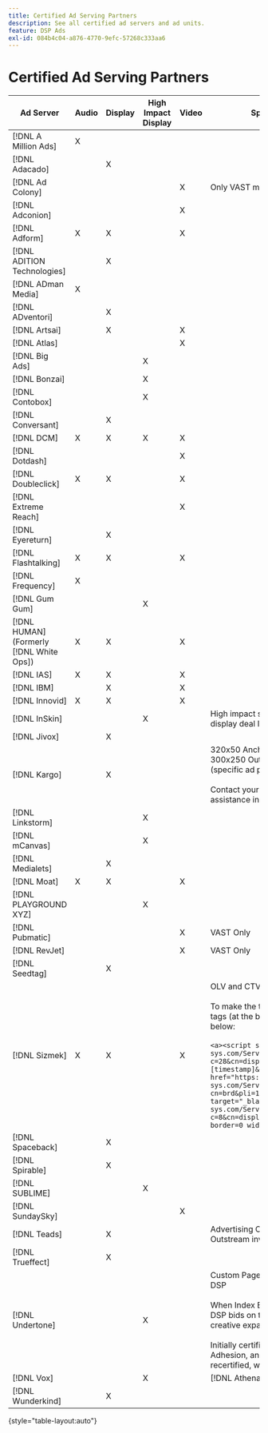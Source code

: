 ```yaml
---
title: Certified Ad Serving Partners
description: See all certified ad servers and ad units.
feature: DSP Ads
exl-id: 084b4c04-a876-4770-9efc-57268c333aa6
---
```

# Certified Ad Serving Partners

| Ad Server | Audio | Display | High Impact Display | Video | Special Requirements and Notes |
| --- | --- | --- | --- | --- | --- |
| [!DNL A Million Ads] | X | | | | |
| [!DNL Adacado] | | X | | | |
| [!DNL Ad Colony] | | | | X | Only VAST mobile |
| [!DNL Adconion] | | | | X | |
| [!DNL Adform] | X | X | | X | |
| [!DNL ADITION Technologies] | | X | | | |
| [!DNL ADman Media] | X | | | | |
| [!DNL ADventori] | | X | | | |
| [!DNL Artsai] | | X | | X | |
| [!DNL Atlas] | | | | X | |
| [!DNL Big Ads] | | | X | | | Cube (Desktop), Cube (Mobile), Cards (Desktop), Big Reveal (Desktop). Note all 4 ads are setup in Adobe UI as 300x250. Only certified via Magnite DV+ |
| [!DNL Bonzai] | | | X | | |
| [!DNL Contobox] | | | X | | |
| [!DNL Conversant] | | X | | | |
| [!DNL DCM] | X | X | X | X | |
| [!DNL Dotdash] | | | | X | |
| [!DNL Doubleclick] | X | X | | X | |
| [!DNL Extreme Reach] | | | | X | |
| [!DNL Eyereturn] | | X | | | |
| [!DNL Flashtalking] | X | X | | X | |
| [!DNL Frequency] | X | | | | |
| [!DNL Gum Gum] | | | X | | |
| [!DNL HUMAN] (Formerly [!DNL White Ops]) | X | X | | X | |
| [!DNL IAS] | X | X | | X | |
| [!DNL IBM] | | X | | X | |
| [!DNL Innovid] | X | X | | X | |
| [!DNL InSkin] | | | X | | High impact skins must be served out of a 180x150 display deal ID across the Inskin inventory network. |
| [!DNL Jivox] | | X | | | |
| [!DNL Kargo] | | X | | | 320x50 Anchor, BYOC, Hover, Breakout, and Sidekick; 300x250 Outstream; Standard Desktop Display (specific ad plugin IDs aren't required).</br></br>Contact your [!DNL Adobe] account team for assistance in setting up ad units. |
| [!DNL Linkstorm] | | | X | | |
| [!DNL mCanvas] | | | X | | |
| [!DNL Medialets] | | X | | | |
| [!DNL Moat] | X | X | | X | |
| [!DNL PLAYGROUND XYZ] | | | X | | |
| [!DNL Pubmatic] | | | | X | VAST Only |
| [!DNL RevJet] | | | | X | VAST Only |
| [!DNL Seedtag] | | X | | | |
| [!DNL Sizmek] | X | X | | X | OLV and CTV</br></br>To make the tags render in the UI, wrap the tag with `<a>` tags (at the beginning and the end). See sample tag below:</br></br>```<a><script src="https://bs.serving-sys.com/Serving/adServer.bs?c=28&cn=display&pli=1074570064&w=900&h=550&ord=[timestamp]&ifrm=-1&z=0"></script> <noscript> <a href="https://bs.serving-sys.com/Serving/adServer.bs?cn=brd&pli=1074570064&Page=&Pos=-602368150" target="_blank"> <img src="https://bs.serving-sys.com/Serving/adServer.bs?c=8&cn=display&pli=1074570064&Page=&Pos=-602368150" border=0 width=900 height=550></a> </noscript><a>``` |
| [!DNL Spaceback] | | X | | | |
| [!DNL Spirable] | | X | | | |
| [!DNL SUBLIME] | | | X | | |
| [!DNL SundaySky] | | | | X | |
| [!DNL Teads] | | X | | | Advertising Cloud DSP doesn't support VPAID on Outstream inventory.|
| [!DNL Trueffect] | | X | | | |
| [!DNL Undertone] | | | X | | Custom Page Grabber ad unit uploaded as 180x150 in DSP</br></br>When Index Exchange passes a 180x150 auction and DSP bids on the auction and serves an impression, the creative expands to a full-page display ad.</br></br>Initially certified for Page Grabber, Expandable Adhesion, and Screen Shift ad units. This needs to be recertified, with steps marked for processes. |
| [!DNL Vox] | | | X | | [!DNL Athena] ad units |
| [!DNL Wunderkind] | | X | | | |

{style="table-layout:auto"}

